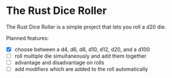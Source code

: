 # The Rust Dice Roller

The Rust Dice Roller is a simple project that lets you roll a d20 die.

Planned features:
- [x] choose between a d4, d6, d8, d10, d12, d20, and a d100
- [ ] roll multiple die simultaneously and add them together
- [ ] advantage and disadvantage on rolls
- [ ] add modifiers which are added to the roll automatically
